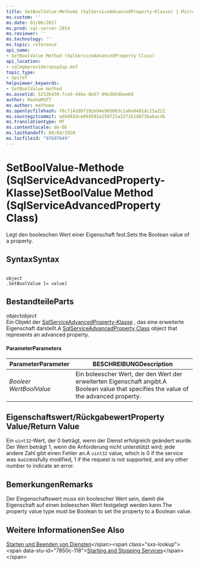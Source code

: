 ```yaml
---
title: SetBoolValue-Methode (SqlServiceAdvancedProperty-Klasse) | Microsoft-Dokumentation
ms.custom: ''
ms.date: 03/06/2017
ms.prod: sql-server-2014
ms.reviewer: ''
ms.technology: ''
ms.topic: reference
api_name:
- SetBoolValue Method (SqlServiceAdvancedProperty Class)
api_location:
- sqlmgmproviderxpsp2up.mof
topic_type:
- apiref
helpviewer_keywords:
- SetBoolValue method
ms.assetid: 5252b439-fce5-446a-8e57-99e3054bee69
author: MashaMSFT
ms.author: mathoma
ms.openlocfilehash: f0c7142d6f192e94e9850b3c1a8a9481dc15a222
ms.sourcegitcommit: ad4d92dce894592a259721a1571b1d8736abacdb
ms.translationtype: MT
ms.contentlocale: de-DE
ms.lasthandoff: 08/04/2020
ms.locfileid: "87697649"
---
```

# <a name="setboolvalue-method-sqlserviceadvancedproperty-class"></a><span data-ttu-id="7850c-102">SetBoolValue-Methode (SqlServiceAdvancedProperty-Klasse)</span><span class="sxs-lookup"><span data-stu-id="7850c-102">SetBoolValue Method (SqlServiceAdvancedProperty Class)</span></span>
  <span data-ttu-id="7850c-103">Legt den booleschen Wert einer Eigenschaft fest.</span><span class="sxs-lookup"><span data-stu-id="7850c-103">Sets the Boolean value of a property.</span></span>  
  
## <a name="syntax"></a><span data-ttu-id="7850c-104">Syntax</span><span class="sxs-lookup"><span data-stu-id="7850c-104">Syntax</span></span>  
  
```  
  
object  
.SetBoolValue [= value]  
```  
  
## <a name="parts"></a><span data-ttu-id="7850c-105">Bestandteile</span><span class="sxs-lookup"><span data-stu-id="7850c-105">Parts</span></span>  
 <span data-ttu-id="7850c-106">*object*</span><span class="sxs-lookup"><span data-stu-id="7850c-106">*object*</span></span>  
 <span data-ttu-id="7850c-107">Ein Objekt der [SqlServiceAdvancedProperty-Klasse](../wmi-provider-configuration-classes/sqlserviceadvancedproperty-class/sqlserviceadvancedproperty-class.md) , das eine erweiterte Eigenschaft darstellt.</span><span class="sxs-lookup"><span data-stu-id="7850c-107">A [SqlServiceAdvancedProperty Class](../wmi-provider-configuration-classes/sqlserviceadvancedproperty-class/sqlserviceadvancedproperty-class.md) object that represents an advanced property.</span></span>  
  
#### <a name="parameters"></a><span data-ttu-id="7850c-108">Parameter</span><span class="sxs-lookup"><span data-stu-id="7850c-108">Parameters</span></span>  
  
|<span data-ttu-id="7850c-109">Parameter</span><span class="sxs-lookup"><span data-stu-id="7850c-109">Parameter</span></span>|<span data-ttu-id="7850c-110">BESCHREIBUNG</span><span class="sxs-lookup"><span data-stu-id="7850c-110">Description</span></span>|  
|---------------|-----------------|  
|<span data-ttu-id="7850c-111">*Booleer Wert*</span><span class="sxs-lookup"><span data-stu-id="7850c-111">*BoolValue*</span></span>|<span data-ttu-id="7850c-112">Ein boleescher Wert, der den Wert der erweiterten Eigenschaft angibt.</span><span class="sxs-lookup"><span data-stu-id="7850c-112">A Boolean value that specifies the value of the advanced property.</span></span>|  
  
## <a name="property-valuereturn-value"></a><span data-ttu-id="7850c-113">Eigenschaftswert/Rückgabewert</span><span class="sxs-lookup"><span data-stu-id="7850c-113">Property Value/Return Value</span></span>  
 <span data-ttu-id="7850c-114">Ein `uint32`-Wert, der 0 beträgt, wenn der Dienst erfolgreich geändert wurde. Der Wert beträgt 1, wenn die Anforderung nicht unterstützt wird; jede andere Zahl gibt einen Fehler an.</span><span class="sxs-lookup"><span data-stu-id="7850c-114">A `uint32` value, which is 0 if the service was successfully modified, 1 if the request is not supported, and any other number to indicate an error.</span></span>  
  
## <a name="remarks"></a><span data-ttu-id="7850c-115">Bemerkungen</span><span class="sxs-lookup"><span data-stu-id="7850c-115">Remarks</span></span>  
 <span data-ttu-id="7850c-116">Der Eingenschaftswert muss ein boolescher Wert sein, damit die Eigenschaft auf einen boleeschen Wert festgelegt werden kann.</span><span class="sxs-lookup"><span data-stu-id="7850c-116">The property value type must be Boolean to set the property to a Boolean value.</span></span>  
  
## <a name="see-also"></a><span data-ttu-id="7850c-117">Weitere Informationen</span><span class="sxs-lookup"><span data-stu-id="7850c-117">See Also</span></span>  
 <span data-ttu-id="7850c-118">[Starten und Beenden von Diensten](https://technet.microsoft.com/library/ms174886\(v=sql.105\).aspx)</span><span class="sxs-lookup"><span data-stu-id="7850c-118">[Starting and Stopping Services](https://technet.microsoft.com/library/ms174886\(v=sql.105\).aspx)</span></span>  
  
  
